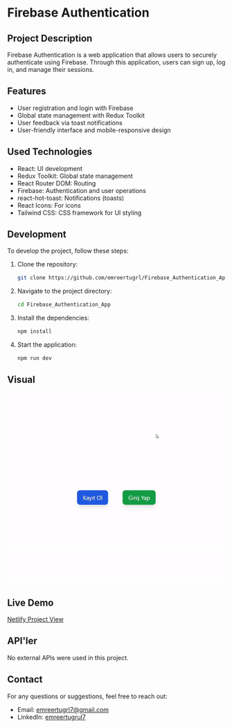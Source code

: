 # Firebase Authentication

## Project Description

Firebase Authentication is a web application that allows users to securely authenticate using Firebase. Through this application, users can sign up, log in, and manage their sessions.

## Features

- User registration and login with Firebase
- Global state management with Redux Toolkit
- User feedback via toast notifications
- User-friendly interface and mobile-responsive design

## Used Technologies

- React: UI development
- Redux Toolkit: Global state management
- React Router DOM: Routing
- Firebase: Authentication and user operations
- react-hot-toast: Notifications (toasts)
- React Icons: For icons
- Tailwind CSS: CSS framework for UI styling

## Development

To develop the project, follow these steps:

1. Clone the repository:
   ```bash
   git clone https://github.com/emreertugrl/Firebase_Authentication_App.git
   ```
2. Navigate to the project directory:

   ```bash
   cd Firebase_Authentication_App
   ```

3. Install the dependencies:

   ```bash
   npm install
   ```

4. Start the application:

   ```bash
   npm run dev
   ```

## Visual

<img src="./public/firebase.gif" alt="firebase-gif">

## Live Demo

<a href="https://firebaseauthenticationapp.netlify.app/">Netlify Project View</a>

## API'ler

No external APIs were used in this project.

## Contact

For any questions or suggestions, feel free to reach out:

- Email: emreertugrl7@gmail.com
- LinkedIn: [emreertugrul7](https://www.linkedin.com/in/emreertugrul7/)
